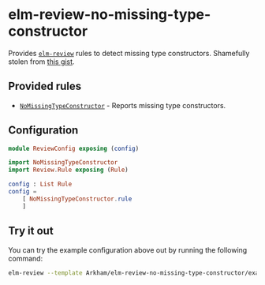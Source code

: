 # elm-review-no-missing-type-constructor

Provides [`elm-review`](https://package.elm-lang.org/packages/jfmengels/elm-review/latest/) rules to detect missing type constructors. Shamefully stolen from [this gist](https://gist.github.com/jfmengels/e1fd40af3d0e7bde707c0241bf46920f).

## Provided rules

- [`NoMissingTypeConstructor`](https://package.elm-lang.org/packages/Arkham/elm-review-no-missing-type-constructor/1.0.1/NoMissingTypeConstructor) - Reports missing type constructors.


## Configuration

```elm
module ReviewConfig exposing (config)

import NoMissingTypeConstructor
import Review.Rule exposing (Rule)

config : List Rule
config =
    [ NoMissingTypeConstructor.rule
    ]
```


## Try it out

You can try the example configuration above out by running the following command:

```bash
elm-review --template Arkham/elm-review-no-missing-type-constructor/example
```
